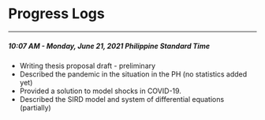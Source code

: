 # Progress Logs
---
##### 10:07 AM - Monday, June 21, 2021 Philippine Standard Time
- Writing thesis proposal draft - preliminary
- Described the pandemic in the situation in the PH (no statistics added yet)
- Provided a solution to model shocks in COVID-19.
- Described the SIRD model and system of differential equations (partially)